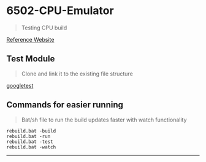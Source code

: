 # 6502-CPU-Emulator
> Testing CPU build

[Reference Website](http://www.6502.org/users/obelisk/6502/index.html)
 

## Test Module
> Clone and link it to the existing file structure

[googletest](https://github.com/google/googletest)

## Commands for easier running
> Bat/sh file to run the build updates faster with watch functionality
```
rebuild.bat -build
rebuild.bat -run
rebuild.bat -test
rebuild.bat -watch
```

---
